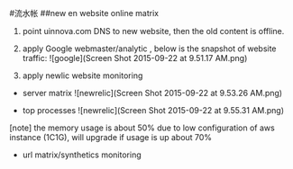 #流水帐
##new en website online matrix
1. point uinnova.com DNS to new website, then the old content is offline.
2. apply Google webmaster/analytic , below is the snapshot of website traffic:
![google](Screen Shot 2015-09-22 at 9.51.17 AM.png)

3. apply newlic website monitoring
 - server matrix
![newrelic](Screen Shot 2015-09-22 at 9.53.26 AM.png)

 - top processes
![newrelic](Screen Shot 2015-09-22 at 9.55.31 AM.png)

[note] the memory usage is about 50% due to low configuration of aws instance (1C1G), will upgrade if usage is up about 70%

 - url matrix/synthetics monitoring
